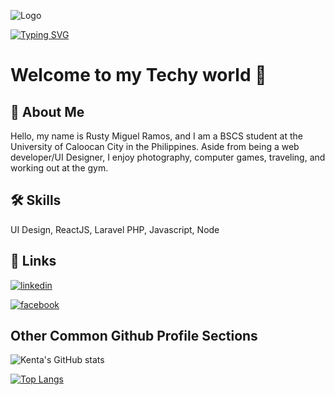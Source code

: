 ![Logo](https://cdna.artstation.com/p/assets/images/images/028/102/058/original/pixel-jeff-matrix-s.gif?1593487263)

[![Typing SVG](https://readme-typing-svg.demolab.com?font=Silkscreen&size=25&duration=2000&pause=1000&color=E5F749&random=false&width=489&lines=Web+Fullstack+Developer+)](https://git.io/typing-svg)


# Welcome to my Techy world 👋

## 🚀 About Me

Hello, my name is Rusty Miguel Ramos, and I am a BSCS student at the University of Caloocan City in the Philippines. Aside from being a web developer/UI Designer, I enjoy photography, computer games, traveling, and working out at the gym.

## 🛠 Skills
UI Design, ReactJS, Laravel PHP, Javascript, Node


## 🔗 Links

[![linkedin](https://img.shields.io/badge/linkedin-0A66C2?style=for-the-badge&logo=linkedin&logoColor=white)](www.linkedin.com/in/rmramos23)

[![facebook](https://img.shields.io/badge/Facebook-1877F2?style=for-the-badge&logo=facebook&logoColor=white)](https://www.facebook.com/dreyy23)




## Other Common Github Profile Sections

![Kenta's GitHub stats](https://github-readme-stats.vercel.app/api?username=kenta23&show_icons=true&theme=tokyonight)

[![Top Langs](https://github-readme-stats.vercel.app/api/top-langs/?username=kenta23&layout=donut&theme=gruvbox)](https://github.com/anuraghazra/github-readme-stats)



